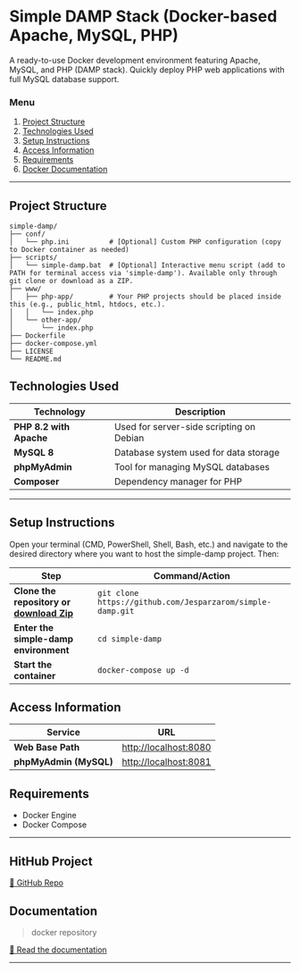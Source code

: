 # Simple DAMP Stack (Docker-based Apache, MySQL, PHP)  

A ready-to-use Docker development environment featuring Apache, MySQL, and PHP (DAMP stack). Quickly deploy PHP web applications with full MySQL database support.


### Menu
1. [Project Structure](#project-structure)
2. [Technologies Used](#technologies-used)
3. [Setup Instructions](#setup-instructions)
4. [Access Information](#access-information)
5. [Requirements](#requirements)
6. [Docker Documentation](#documentation)


---

## Project Structure  
```
simple-damp/
├── conf/
│   └── php.ini          # [Optional] Custom PHP configuration (copy to Docker container as needed)
├── scripts/
│   └── simple-damp.bat  # [Optional] Interactive menu script (add to PATH for terminal access via 'simple-damp'). Available only through git clone or download as a ZIP.
├── www/
│   ├── php-app/         # Your PHP projects should be placed inside this (e.g., public_html, htdocs, etc.).
│   │   └── index.php
│   └── other-app/
│       └── index.php
├── Dockerfile
├── docker-compose.yml
├── LICENSE
└── README.md
```
## Technologies Used
| Technology                | Description                          |
|---------------------------|--------------------------------------|
| **PHP 8.2 with Apache**    | Used for server-side scripting on Debian |
| **MySQL 8**                | Database system used for data storage |
| **phpMyAdmin**             | Tool for managing MySQL databases    |
| **Composer**               | Dependency manager for PHP           |


---

## Setup Instructions
Open your terminal (CMD, PowerShell, Shell, Bash, etc.) and navigate to the desired directory where you want to host the simple-damp project. Then:

| Step                                | Command/Action                                                                 |
|-------------------------------------|--------------------------------------------------------------------------------|
| **Clone the repository or [download Zip](https://github.com/Jesparzarom/simple-damp/archive/refs/heads/main.zip)** | `git clone https://github.com/Jesparzarom/simple-damp.git` |
| **Enter the simple-damp environment** | `cd simple-damp`                                                           |
| **Start the container**             | `docker-compose up -d`                                                     |


## Access Information

| Service                     | URL                         |
|-----------------------------|-----------------------------|
| **Web Base Path**          | [http://localhost:8080](http://localhost:8080)  |
| **phpMyAdmin (MySQL)**       | [http://localhost:8081](http://localhost:8081)  |


## Requirements
- Docker Engine
- Docker Compose

---


## HitHub Project 
[🔗 GitHub Repo](https://github.com/Jesparzarom/simple-damp)  

## Documentation
> docker repository

[📖 Read the documentation](https://hub.docker.com/r/juanprogramm/simple-damp)

---


